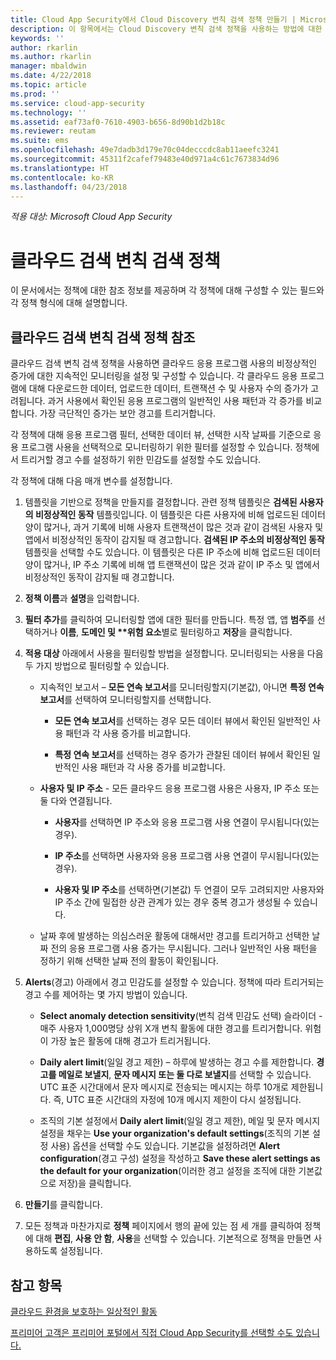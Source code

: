 ```yaml
---
title: Cloud App Security에서 Cloud Discovery 변칙 검색 정책 만들기 | Microsoft 문서
description: 이 항목에서는 Cloud Discovery 변칙 검색 정책을 사용하는 방법에 대한 정보를 제공합니다.
keywords: ''
author: rkarlin
ms.author: rkarlin
manager: mbaldwin
ms.date: 4/22/2018
ms.topic: article
ms.prod: ''
ms.service: cloud-app-security
ms.technology: ''
ms.assetid: eaf73af0-7610-4903-b656-8d90b1d2b18c
ms.reviewer: reutam
ms.suite: ems
ms.openlocfilehash: 49e7dadb3d179e70c04decccdc8ab11aeefc3241
ms.sourcegitcommit: 45311f2cafef79483e40d971a4c61c7673834d96
ms.translationtype: HT
ms.contentlocale: ko-KR
ms.lasthandoff: 04/23/2018
---
```

*적용 대상: Microsoft Cloud App Security*


# <a name="cloud-discovery-anomaly-detection-policy"></a>클라우드 검색 변칙 검색 정책
이 문서에서는 정책에 대한 참조 정보를 제공하며 각 정책에 대해 구성할 수 있는 필드와 각 정책 형식에 대해 설명합니다.  
  
## <a name="cloud-discovery-anomaly-detection-policy-reference"></a>클라우드 검색 변칙 검색 정책 참조  
클라우드 검색 변칙 검색 정책을 사용하면 클라우드 응용 프로그램 사용의 비정상적인 증가에 대한 지속적인 모니터링을 설정 및 구성할 수 있습니다. 각 클라우드 응용 프로그램에 대해 다운로드한 데이터, 업로드한 데이터, 트랜잭션 수 및 사용자 수의 증가가 고려됩니다. 과거 사용에서 확인된 응용 프로그램의 일반적인 사용 패턴과 각 증가를 비교합니다. 가장 극단적인 증가는 보안 경고를 트리거합니다.  
  
각 정책에 대해 응용 프로그램 필터, 선택한 데이터 뷰, 선택한 시작 날짜를 기준으로 응용 프로그램 사용을 선택적으로 모니터링하기 위한 필터를 설정할 수 있습니다. 정책에서 트리거할 경고 수를 설정하기 위한 민감도를 설정할 수도 있습니다.  

각 정책에 대해 다음 매개 변수를 설정합니다.

1. 템플릿을 기반으로 정책을 만들지를 결정합니다. 관련 정책 템플릿은 **검색된 사용자의 비정상적인 동작** 템플릿입니다. 이 템플릿은 다른 사용자에 비해 업로드된 데이터양이 많거나, 과거 기록에 비해 사용자 트랜잭션이 많은 것과 같이 검색된 사용자 및 앱에서 비정상적인 동작이 감지될 때 경고합니다. **검색된 IP 주소의 비정상적인 동작** 템플릿을 선택할 수도 있습니다. 이 템플릿은 다른 IP 주소에 비해 업로드된 데이터양이 많거나, IP 주소 기록에 비해 앱 트랜잭션이 많은 것과 같이 IP 주소 및 앱에서 비정상적인 동작이 감지될 때 경고합니다. 
 
2. **정책 이름**과 **설명**을 입력합니다.  

3. <strong>필터 추가</strong>를 클릭하여 모니터링할 앱에 대한 필터를 만듭니다. 
   특정 앱, 앱 <strong>범주</strong>를 선택하거나 <strong>이름</strong>, <strong>도메인 및 **위험 요소</strong>별로 필터링하고 <strong>저장</strong>을 클릭합니다.

4. **적용 대상** 아래에서 사용을 필터링할 방법을 설정합니다. 모니터링되는 사용을 다음 두 가지 방법으로 필터링할 수 있습니다.  
  
    -   지속적인 보고서 – **모든 연속 보고서**를 모니터링할지(기본값), 아니면 **특정 연속 보고서**를 선택하여 모니터링할지를 선택합니다.  
  
        -   **모든 연속 보고서**를 선택하는 경우 모든 데이터 뷰에서 확인된 일반적인 사용 패턴과 각 사용 증가를 비교합니다.  
  
        -   **특정 연속 보고서**를 선택하는 경우 증가가 관찰된 데이터 뷰에서 확인된 일반적인 사용 패턴과 각 사용 증가를 비교합니다.  
  
    -   **사용자 및 IP 주소** - 모든 클라우드 응용 프로그램 사용은 사용자, IP 주소 또는 둘 다와 연결됩니다.  
  
        -   **사용자**를 선택하면 IP 주소와 응용 프로그램 사용 연결이 무시됩니다(있는 경우).  
  
        -   **IP 주소**를 선택하면 사용자와 응용 프로그램 사용 연결이 무시됩니다(있는 경우).  
  
        -   **사용자 및 IP 주소**를 선택하면(기본값) 두 연결이 모두 고려되지만 사용자와 IP 주소 간에 밀접한 상관 관계가 있는 경우 중복 경고가 생성될 수 있습니다.
    -   날짜 후에 발생하는 의심스러운 활동에 대해서만 경고를 트리거하고 선택한 날짜 전의 응용 프로그램 사용 증가는 무시됩니다. 그러나 일반적인 사용 패턴을 정하기 위해 선택한 날짜 전의 활동이 확인됩니다.  
  
5. **Alerts**(경고) 아래에서 경고 민감도를 설정할 수 있습니다. 정책에 따라 트리거되는 경고 수를 제어하는 몇 가지 방법이 있습니다.  
  
    -   **Select anomaly detection sensitivity**(변칙 검색 민감도 선택) 슬라이더 - 매주 사용자 1,000명당 상위 X개 변칙 활동에 대한 경고를 트리거합니다. 위험이 가장 높은 활동에 대해 경고가 트리거됩니다.  
  
    -   **Daily alert limit**(일일 경고 제한) – 하루에 발생하는 경고 수를 제한합니다. **경고를 메일로 보낼지**, **문자 메시지 또는 둘 다로 보낼지**를 선택할 수 있습니다. UTC 표준 시간대에서 문자 메시지로 전송되는 메시지는 하루 10개로 제한됩니다. 즉, UTC 표준 시간대의 자정에 10개 메시지 제한이 다시 설정됩니다.

    - 조직의 기본 설정에서 **Daily alert limit**(일일 경고 제한), 메일 및 문자 메시지 설정을 채우는 **Use your organization's default settings**(조직의 기본 설정 사용) 옵션을 선택할 수도 있습니다. 기본값을 설정하려면 **Alert configuration**(경고 구성) 설정을 작성하고 **Save these alert settings as the default for your organization**(이러한 경고 설정을 조직에 대한 기본값으로 저장)을 클릭합니다.

6. **만들기**를 클릭합니다.

7. 모든 정책과 마찬가지로 **정책** 페이지에서 행의 끝에 있는 점 세 개를 클릭하여 정책에 대해 **편집**, **사용 안 함**, **사용**을 선택할 수 있습니다. 기본적으로 정책을 만들면 사용하도록 설정됩니다.

## <a name="see-also"></a>참고 항목  
[클라우드 환경을 보호하는 일상적인 활동](daily-activities-to-protect-your-cloud-environment.md)   

[프리미어 고객은 프리미어 포털에서 직접 Cloud App Security를 선택할 수도 있습니다.](https://premier.microsoft.com/)  
  
  